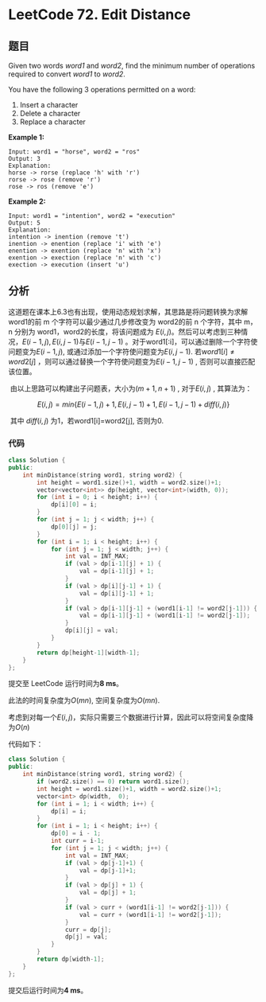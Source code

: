 # LeetCode 72. Edit Distance

## 题目

Given two words *word1* and *word2*, find the minimum number of operations required to convert *word1* to *word2*.

You have the following 3 operations permitted on a word:

1. Insert a character
2. Delete a character
3. Replace a character

**Example 1:**

```
Input: word1 = "horse", word2 = "ros"
Output: 3
Explanation: 
horse -> rorse (replace 'h' with 'r')
rorse -> rose (remove 'r')
rose -> ros (remove 'e')
```

**Example 2:**

```
Input: word1 = "intention", word2 = "execution"
Output: 5
Explanation: 
intention -> inention (remove 't')
inention -> enention (replace 'i' with 'e')
enention -> exention (replace 'n' with 'x')
exention -> exection (replace 'n' with 'c')
exection -> execution (insert 'u')
```

## 分析

​	这道题在课本上6.3也有出现，使用动态规划求解，其思路是将问题转换为求解 word1的前 m 个字符可以最少通过几步修改变为 word2的前 n 个字符，其中 m，n 分别为 word1，word2的长度，将该问题成为 $E(i,j)$。然后可以考虑到三种情况，$E(i-1,j), E(i, j-1)$与$E(i-1,j-1)$ 。对于word1[:i]，可以通过删除一个字符使问题变为$E(i-1,j)$, 或通过添加一个字符使问题变为$E(i, j-1)$. 若$word1[i] \neq word2[j]$ ，则可以通过替换一个字符使问题变为$E(i-1, j-1)$ , 否则可以直接匹配该位置。

​	由以上思路可以构建出子问题表，大小为$(m+1,n+1)$ , 对于$E(i,j)$ , 其算法为：

$$E(i, j) = min\{E(i-1,j)+1, E(i, j-1)+1, E(i-1,j-1)+ diff(i,j)\}$$

​	其中 $diff(i, j)$ 为1，若word1[i]=word2[j], 否则为0.



### 代码

```cpp
class Solution {
public:
    int minDistance(string word1, string word2) {
        int height = word1.size()+1, width = word2.size()+1;
        vector<vector<int>> dp(height, vector<int>(width, 0));
        for (int i = 0; i < height; i++) {
            dp[i][0] = i;
        }
        for (int j = 1; j < width; j++) {
            dp[0][j] = j;
        }
        for (int i = 1; i < height; i++) {
            for (int j = 1; j < width; j++) {
                int val = INT_MAX;
                if (val > dp[i-1][j] + 1) {
                    val = dp[i-1][j] + 1;
                }
                if (val > dp[i][j-1] + 1) {
                    val = dp[i][j-1] + 1;
                }
                if (val > dp[i-1][j-1] + (word1[i-1] != word2[j-1])) {
                    val = dp[i-1][j-1] + (word1[i-1] != word2[j-1]);
                }
                dp[i][j] = val;
            }
        }
        return dp[height-1][width-1];
    }
};
```

提交至 LeetCode 运行时间为**8 ms**。

此法的时间复杂度为$O(mn)$, 空间复杂度为$O(mn)$.

考虑到对每一个$E(i,j)$，实际只需要三个数据进行计算，因此可以将空间复杂度降为$O(n)$

代码如下：

```cpp
class Solution {
public:
    int minDistance(string word1, string word2) {
        if (word2.size() == 0) return word1.size();
        int height = word1.size()+1, width = word2.size()+1;
        vector<int> dp(width,  0);
        for (int i = 1; i < width; i++) {
            dp[i] = i;
        }
        for (int i = 1; i < height; i++) {
            dp[0] = i - 1;
            int curr = i-1;
            for (int j = 1; j < width; j++) {
                int val = INT_MAX;
                if (val > dp[j-1]+1) {
                    val = dp[j-1]+1;
                }
                if (val > dp[j] + 1) {
                    val = dp[j] + 1;
                }
                if (val > curr + (word1[i-1] != word2[j-1])) {
                    val = curr + (word1[i-1] != word2[j-1]);
                }
                curr = dp[j];
                dp[j] = val;
            }
        }
        return dp[width-1];
    }
};
```

提交后运行时间为**4 ms**。